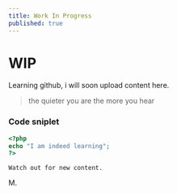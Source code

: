 ```yaml
---
title: Work In Progress
published: true
---
```


# [](#header-1)WIP

Learning github, i will soon upload content here.

>the quieter you are the more you hear

### [](#header-3)Code sniplet

```php
<?php
echo "I am indeed learning";
?>
```

```
Watch out for new content.
```
M.